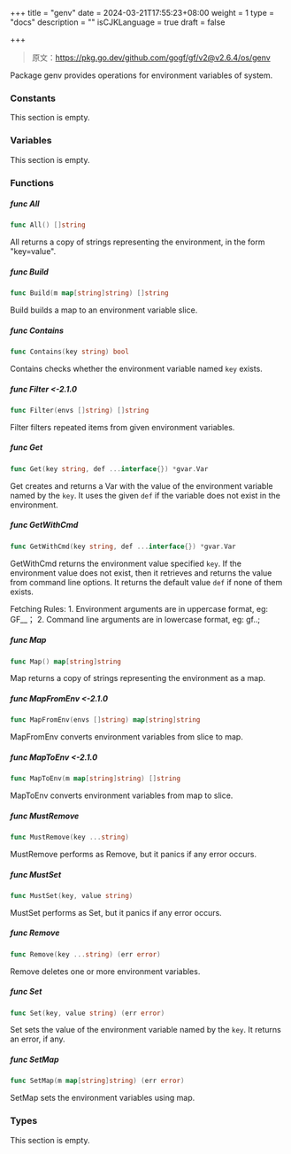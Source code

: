 +++
title = "genv"
date = 2024-03-21T17:55:23+08:00
weight = 1
type = "docs"
description = ""
isCJKLanguage = true
draft = false

+++

> 原文：https://pkg.go.dev/github.com/gogf/gf/v2@v2.6.4/os/genv

Package genv provides operations for environment variables of system.

### Constants 

This section is empty.

### Variables 

This section is empty.

### Functions 

##### func All 

``` go
func All() []string
```

All returns a copy of strings representing the environment, in the form "key=value".

##### func Build 

``` go
func Build(m map[string]string) []string
```

Build builds a map to an environment variable slice.

##### func Contains 

``` go
func Contains(key string) bool
```

Contains checks whether the environment variable named `key` exists.

##### func Filter <-2.1.0

``` go
func Filter(envs []string) []string
```

Filter filters repeated items from given environment variables.

##### func Get 

``` go
func Get(key string, def ...interface{}) *gvar.Var
```

Get creates and returns a Var with the value of the environment variable named by the `key`. It uses the given `def` if the variable does not exist in the environment.

##### func GetWithCmd 

``` go
func GetWithCmd(key string, def ...interface{}) *gvar.Var
```

GetWithCmd returns the environment value specified `key`. If the environment value does not exist, then it retrieves and returns the value from command line options. It returns the default value `def` if none of them exists.

Fetching Rules: 1. Environment arguments are in uppercase format, eg: GF_<package name>_<variable name>； 2. Command line arguments are in lowercase format, eg: gf.<package name>.<variable name>;

##### func Map 

``` go
func Map() map[string]string
```

Map returns a copy of strings representing the environment as a map.

##### func MapFromEnv <-2.1.0

``` go
func MapFromEnv(envs []string) map[string]string
```

MapFromEnv converts environment variables from slice to map.

##### func MapToEnv <-2.1.0

``` go
func MapToEnv(m map[string]string) []string
```

MapToEnv converts environment variables from map to slice.

##### func MustRemove 

``` go
func MustRemove(key ...string)
```

MustRemove performs as Remove, but it panics if any error occurs.

##### func MustSet 

``` go
func MustSet(key, value string)
```

MustSet performs as Set, but it panics if any error occurs.

##### func Remove 

``` go
func Remove(key ...string) (err error)
```

Remove deletes one or more environment variables.

##### func Set 

``` go
func Set(key, value string) (err error)
```

Set sets the value of the environment variable named by the `key`. It returns an error, if any.

##### func SetMap 

``` go
func SetMap(m map[string]string) (err error)
```

SetMap sets the environment variables using map.

### Types 

This section is empty.